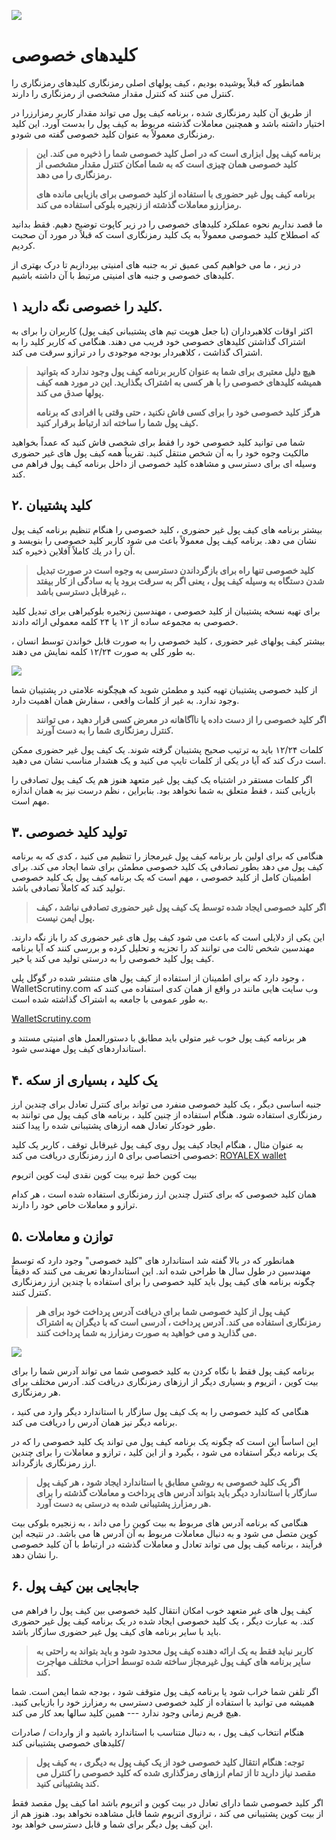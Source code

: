 ![](../images/03-main-l.png)

# کلیدهای خصوصی

همانطور که قبلاً پوشیده بودیم ، کیف پولهای اصلی رمزنگاری کلیدهای رمزنگاری را کنترل می کنند که کنترل مقدار مشخصی از رمزنگاری را دارند.

از طریق آن کلید رمزنگاری شده ، برنامه کیف پول می تواند مقدار کاربر رمزارزرا در اختیار داشته باشد و همچنین معاملات گذشته مربوط به کیف پول را بدست آورد. این کلید رمزنگاری معمولاً به عنوان کلید خصوصی گفته می شودو.

> **برنامه کیف پول ابزاری است که در اصل کلید خصوصی شما را ذخیره می کند. این کلید خصوصی همان چیزی است که به شما امکان کنترل مقدار مشخصی از رمزنگاری را می دهد.**
>
> **برنامه کیف پول غیر حضوری با استفاده از کلید خصوصی برای بازیابی مانده های رمزارزو معاملات گذشته از زنجیره بلوکی استفاده می کند.**

ما قصد نداریم نحوه عملکرد کلیدهای خصوصی را در زیر کاپوت توضیح دهیم. فقط بدانید که اصطلاح کلید خصوصی معمولاً به یک کلید رمزنگاری است که قبلاً در مورد آن صحبت کردیم.

در زیر ، ما می خواهیم کمی عمیق تر به جنبه های امنیتی بپردازیم تا درک بهتری از کلیدهای خصوصی و جنبه های امنیتی مرتبط با آن داشته باشیم.

## کلید را خصوصی نگه دارید ۱.

اکثر اوقات کلاهبرداران (با جعل هویت تیم های پشتیبانی کیف پول) کاربران را برای به اشتراک گذاشتن کلیدهای خصوصی خود فریب می دهند. هنگامی که کاربر کلید را به اشتراک گذاشت ، کلاهبردار بودجه موجودی را در ترازو سرقت می کند.

> **هیچ دلیل معتبری برای شما به عنوان کاربر برنامه کیف پول وجود ندارد که بتوانید همیشه کلیدهای خصوصی را با هر کسی به اشتراک بگذارید. این در مورد همه کیف پولها صدق می کند.**
>
> **هرگز کلید خصوصی خود را برای کسی فاش نکنید ، حتی وقتی با افرادی که برنامه کیف پول شما را ساخته اند ارتباط برقرار کنید.**

شما می توانید کلید خصوصی خود را فقط برای شخصی فاش کنید که عمداً بخواهید مالکیت وجوه خود را به آن شخص منتقل کنید. تقریباً همه کیف پول های غیر حضوری وسیله ای برای دسترسی و مشاهده کلید خصوصی از داخل برنامه کیف پول فراهم می کند.

## کلید پشتیبان .۲

بیشتر برنامه های کیف پول غیر حضوری ، کلید خصوصی را هنگام تنظیم برنامه کیف پول نشان می دهد. برنامه کیف پول معمولاً باعث می شود کاربر كلید خصوصی را بنویسد و آن را در یك كاملاً آفلاین ذخیره كند.

> **کلید خصوصی تنها راه برای بازگرداندن دسترسی به وجوه است در صورت تبدیل شدن دستگاه به وسیله کیف پول ، یعنی اگر به سرقت برود یا به سادگی از کار بیفتد ، غیرقابل دسترسی باشد.**

برای تهیه نسخه پشتیبان از کلید خصوصی ، مهندسین زنجیره بلوکیراهی برای تبدیل کلید خصوصی به مجموعه ساده از ۱۲ یا ۲۴ کلمه معمولی ارائه دادند.

بیشتر کیف پولهای غیر حضوری ، کلید خصوصی را به صورت قابل خواندن توسط انسان ، به طور کلی به صورت ۱۲/۲۴ کلمه نمایش می دهند.

![](../images/03-02-l.png)

از کلید خصوصی پشتیبان تهیه کنید و مطمئن شوید که هیچگونه علامتی در پشتیبان شما وجود ندارد. به غیر از کلمات واقعی ، سفارش همان اهمیت دارد.

> **اگر کلید خصوصی را از دست داده یا ناآگاهانه در معرض کسی قرار دهید ، می توانند کنترل رمزنگاری شما را به دست آورند.**

کلمات ۱۲/۲۴ باید به ترتیب صحیح پشتیبان گرفته شوند. یک کیف پول غیر حضوری ممکن است درک کند که آیا در یکی از کلمات تایپ می کنید و یک هشدار مناسب نشان می دهید.

اگر کلمات مستقر در اشتباه یک کیف پول غیر متعهد هنوز هم یک کیف پول تصادفی را بازیابی کنند ، فقط متعلق به شما نخواهد بود. بنابراین ، نظم درست نیز به همان اندازه مهم است.

## ۳. تولید کلید خصوصی

هنگامی که برای اولین بار برنامه کیف پول غیرمجاز را تنظیم می کنید ، کدی که به برنامه کیف پول می دهد بطور تصادفی یک کلید خصوصی مطمئن برای شما ایجاد می کند. برای اطمینان کامل از کلید خصوصی ، مهم است که یک برنامه کیف پول یک کلید خصوصی تولید کند که کاملاً تصادفی باشد.

> **اگر کلید خصوصی ایجاد شده توسط یک کیف پول غیر حضوری تصادفی نباشد ، کیف پول ایمن نیست.**

این یکی از دلایلی است که باعث می شود کیف پول های غیر حضوری کد را باز نگه دارند. مهندسین شخص ثالث می توانند کد را تجزیه و تحلیل کرده و بررسی کنند که آیا برنامه کیف پول کلید خصوصی را به درستی تولید می کند یا خیر.

وجود دارد که برای اطمینان از استفاده از کیف پول های منتشر شده در گوگل پلی ، WalletScrutiny.com وب سایت هایی مانند در واقع از همان کدی استفاده می کنند که به طور عمومی با جامعه به اشتراک گذاشته شده است.

[WalletScrutiny.com](https://walletscrutiny.com)

هر برنامه کیف پول خوب غیر متولی باید مطابق با دستورالعمل های امنیتی مستند و استانداردهای کیف پول مهندسی شود.

## ۴. یک کلید ، بسیاری از سکه

جنبه اساسی دیگر ، یک کلید خصوصی منفرد می تواند برای کنترل تعادل برای چندین ارز رمزنگاری استفاده شود. هنگام استفاده از چنین کلید ، برنامه های کیف پول می توانند به طور خودکار تعادل همه ارزهای پشتیبانی شده را پیدا کنند.

به عنوان مثال ، هنگام ایجاد کیف پول روی کیف پول غیرقابل توقف ، کاربر یک کلید خصوصی اختصاصی برای ۵ ارز رمزنگاری دریافت می کند:
[ROYALEX wallet](https://cryptowallet.am)

بیت کوین
خط تیره
بیت کوین نقدی
لیت کوین
اتریوم

همان کلید خصوصی که برای کنترل چندین ارز رمزنگاری استفاده شده است ، هر کدام ترازو و معاملات خاص خود را دارند.

## ۵. توازن و معاملات

همانطور که در بالا گفته شد استاندارد های "کلید خصوصی" وجود دارد که توسط مهندسین در طول سال ها طراحی شده اند. این استانداردها تعریف می کنند که دقیقاً چگونه برنامه های کیف پول باید کلید خصوصی را برای استفاده با چندین ارز رمزنگاری کنترل کنند.

> **کیف پول از کلید خصوصی شما برای دریافت آدرس پرداخت خود برای هر رمزنگاری استفاده می کند. آدرس پرداخت ، آدرسی است که با دیگران به اشتراک می گذارید و می خواهید به صورت رمزارز به شما پرداخت کنند.**

![](../images/03-03-l.png)

برنامه کیف پول فقط با نگاه کردن به کلید خصوصی شما می تواند آدرس شما را برای بیت کوین ، اتریوم و بسیاری دیگر از ارزهای رمزنگاری دریافت کند. آدرس مختلف برای هر رمزنگاری.

هنگامی که کلید خصوصی را به یک کیف پول سازگار با استاندارد دیگر وارد می کنید ، برنامه دیگر نیز همان آدرس را دریافت می کند.

این اساساً این است که چگونه یک برنامه کیف پول می تواند یک کلید خصوصی را که در یک برنامه دیگر استفاده می شود ، بگیرد و از این کلید ، ترازو و معاملات را برای چندین ارز رمزنگاری بازگرداند.

> **اگر یک کلید خصوصی به روشی مطابق با استاندارد ایجاد شود ، هر کیف پول سازگار با استاندارد دیگر باید بتواند آدرس های پرداخت و معاملات گذشته را برای هر رمزارز پشتیبانی شده به درستی به دست آورد.**

هنگامی که برنامه آدرس های مربوط به بیت کوین را می داند ، به زنجیره بلوکی بیت کوین متصل می شود و به دنبال معاملات مربوط به آن آدرس ها می باشد. در نتیجه این فرآیند ، برنامه کیف پول می تواند تعادل و معاملات گذشته در ارتباط با آن کلید خصوصی را نشان دهد.

## ۶. جابجایی بین کیف پول

کیف پول های غیر متعهد خوب امکان انتقال کلید خصوصی بین کیف پول را فراهم می کند. به عبارت دیگر ، یک کلید خصوصی ایجاد شده در یک برنامه کیف پول غیر حضوری باید با سایر برنامه های کیف پول غیر حضوری سازگار باشد.

> **کاربر نباید فقط به یک ارائه دهنده کیف پول محدود شود و باید بتواند به راحتی به سایر برنامه های کیف پول غیرمجاز ساخته شده توسط احزاب مختلف مهاجرت کند.**

اگر تلفن شما خراب شود یا برنامه کیف پول متوقف شود ، بودجه شما ایمن است. شما همیشه می توانید با استفاده از کلید خصوصی دسترسی به رمزارز خود را بازیابی کنید. هیچ فریم زمانی وجود ندارد --- همین کلید سالها بعد کار می کند.

هنگام انتخاب کیف پول ، به دنبال متناسب با استاندارد باشید و از واردات / صادرات کلیدهای خصوصی پشتیبانی کند/

> **توجه: هنگام انتقال کلید خصوصی خود از یک کیف پول به دیگری ، به کیف پول مقصد نیاز دارید تا از تمام ارزهای رمزگذاری شده که کلید خصوصی را کنترل می کند پشتیبانی کنید.**

اگر کلید خصوصی شما دارای تعادل در بیت کوین و اتریوم باشد اما کیف پول مقصد فقط از بیت کوین پشتیبانی می کند ، ترازوی اتریوم شما قابل مشاهده نخواهد بود. هنوز هم از این کیف پول دیگر برای شما و قابل دسترسی خواهد بود.
